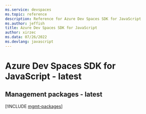 ```yaml
---
ms.service: devspaces
ms.topic: reference
description: Reference for Azure Dev Spaces SDK for JavaScript
ms.author: jeffish
title: Azure Dev Spaces SDK for JavaScript
author: xirzec
ms.data: 07/26/2022
ms.devlang: javascript
---
```

# Azure Dev Spaces SDK for JavaScript - latest

## Management packages - latest
[!INCLUDE [mgmt-packages](dev-spaces-mgmt-index.md)]